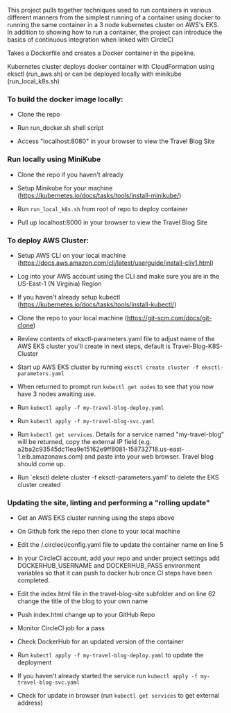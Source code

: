 This project pulls together techniques used to run containers in various different manners from the simplest running of a container using docker to running the same container in a 3 node kubernetes cluster on AWS's EKS.  In addition to showing how to run a container, the project can introduce the basics of continuous integration when linked with CircleCI

Takes a Dockerfile and creates a Docker container in the pipeline.

Kubernetes cluster deploys docker container with CloudFormation using eksctl (run_aws.sh) or can be deployed locally with minikube (run_local_k8s.sh)

### To build the docker image locally:

- Clone the repo

- Run run_docker.sh shell script

- Access "localhost:8080" in your browser to view the Travel Blog Site

### Run locally using MiniKube

- Clone the repo if you haven't already

- Setup Minikube for your machine (https://kubernetes.io/docs/tasks/tools/install-minikube/)

- Run `run_local_k8s.sh` from root of repo to deploy container

- Pull up localhost:8000 in your browser to view the Travel Blog Site


### To deploy AWS Cluster:

- Setup AWS CLI on your local machine (https://docs.aws.amazon.com/cli/latest/userguide/install-cliv1.html)

- Log into your AWS account using the CLI and make sure you are in the US-East-1 (N Virginia) Region

- If you haven't already setup kubectl (https://kubernetes.io/docs/tasks/tools/install-kubectl/)

- Clone the repo to your local machine (https://git-scm.com/docs/git-clone)

- Review contents of eksctl-parameters.yaml file to adjust name of the AWS EKS cluster you'll create in next steps, default is Travel-Blog-K8S-Cluster

- Start up AWS EKS cluster by running `eksctl create cluster -f eksctl-parameters.yaml`

- When returned to prompt run `kubectl get nodes` to see that you now have 3 nodes awaiting use.

- Run `kubectl apply -f my-travel-blog-deploy.yaml`

- Run `kubectl apply -f my-travel-blog-svc.yaml`

- Run `kubectl get services`.  Details for a service named "my-travel-blog" will be returned, copy the external IP field (e.g. a2ba2c93545dc11ea9e15162e9ff8081-158732718.us-east-1.elb.amazonaws.com) and paste into your web browser.  Travel blog should come up.

- Run `eksctl delete cluster -f eksctl-parameters.yaml' to delete the EKS cluster created

### Updating the site, linting and performing a "rolling update"

- Get an AWS EKS cluster running using the steps above

- On Github fork the repo then clone to your local machine

- Edit the /.circleci/config.yaml file to update the container name on line 5 

- In your CircleCI account, add your repo and under project settings add DOCKERHUB_USERNAME and DOCKERHUB_PASS environment variables so that it can push to docker hub once CI steps have been completed.

- Edit the index.html file in the travel-blog-site subfolder and on line 62 change the title of the blog to your own name

- Push index.html change up to your GitHub Repo

- Monitor CircleCI job for a pass

- Check DockerHub for an updated version of the container

- Run `kubectl apply -f my-travel-blog-deploy.yaml` to update the deployment

- If you haven't already started the service run `kubectl apply -f my-travel-blog-svc.yaml`

- Check for update in browser (run `kubectl get services` to get external address)